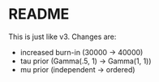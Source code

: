 # README

This is just like v3. Changes are:
- increased burn-in (30000 -> 40000)
- tau prior (Gamma(.5, 1) -> Gamma(1, 1))
- mu prior (independent -> ordered)
